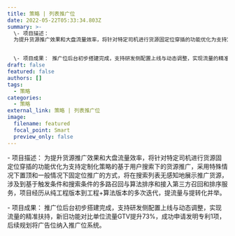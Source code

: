 ```yaml
---
title: 策略 | 列表推广位
date: 2022-05-22T05:33:34.803Z
summary: >-
  \- 项目描述：
  为提升货源推广效果和大盘流量效率，将针对特定司机进行货源固定位穿插的功能优化为支持定制化策略的基于用户搜索下的货源推广，采用特殊情况下置顶和一般情况下固定位推广的方式，将在搜索列表无感知地展示推广货源，涉及到基于触发条件和搜索条件的多路召回与算法排序和接入第三方召回和排序服务，项目经历从纯工程版本到工程+算法版本的多次迭代，提流量与提转化并举。


  \- 项目成果： 推广位后台初步搭建完成，支持研发侧配置上线与动态调整，实现流量的精准扶持，新旧功能对比单位流量GTV提升73%，成功申请发明专利1项，后续规划将广告位纳入推广位系统。
draft: false
featured: false
authors: []
tags:
  - 策略
categories:
  - 策略
external_link: 策略 | 列表推广位
image:
  filename: featured
  focal_point: Smart
  preview_only: false
---
```

\- 项目描述： 为提升货源推广效果和大盘流量效率，将针对特定司机进行货源固定位穿插的功能优化为支持定制化策略的基于用户搜索下的货源推广，采用特殊情况下置顶和一般情况下固定位推广的方式，将在搜索列表无感知地展示推广货源，涉及到基于触发条件和搜索条件的多路召回与算法排序和接入第三方召回和排序服务，项目经历从纯工程版本到工程+算法版本的多次迭代，提流量与提转化并举。

\- 项目成果： 推广位后台初步搭建完成，支持研发侧配置上线与动态调整，实现流量的精准扶持，新旧功能对比单位流量GTV提升73%，成功申请发明专利1项，后续规划将广告位纳入推广位系统。